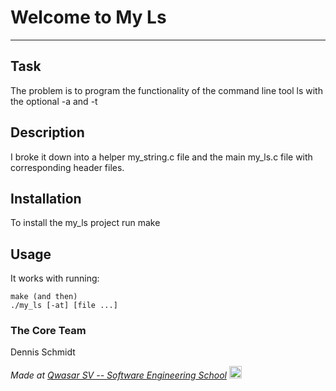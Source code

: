 # Welcome to My Ls
***

## Task
The problem is to program the functionality of the command line tool ls with the optional -a and -t

## Description
I broke it down into a helper my_string.c file and the main my_ls.c file with corresponding header files.

## Installation
To install the my_ls project run make

## Usage
It works with running:
```
make (and then)
./my_ls [-at] [file ...]
```

### The Core Team
Dennis Schmidt

<span><i>Made at <a href='https://qwasar.io'>Qwasar SV -- Software Engineering School</a></i></span>
<span><img alt='Qwasar SV -- Software Engineering Schools Logo' src='https://storage.googleapis.com/qwasar-public/qwasar-logo_50x50.png' width='20px'></span>
